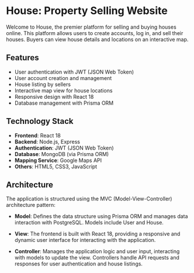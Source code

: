 # House: Property Selling Website

Welcome to House, the premier platform for selling and buying houses online. This platform allows users to create accounts, log in, and sell their houses. Buyers can view house details and locations on an interactive map.

## Features

- User authentication with JWT (JSON Web Token)
- User account creation and management
- House listing by sellers
- Interactive map view for house locations
- Responsive design with React 18
- Database management with Prisma ORM

## Technology Stack

- **Frontend**: React 18
- **Backend**: Node.js, Express
- **Authentication**: JWT (JSON Web Token)
- **Database**: MongoDB (via Prisma ORM)
- **Mapping Service**: Google Maps API 
- **Others**: HTML5, CSS3, JavaScript

 ## Architecture

The application is structured using the MVC (Model-View-Controller) architecture pattern:

- **Model**: Defines the data structure using Prisma ORM and manages data interaction with PostgreSQL. Models include User and House.

- **View**: The frontend is built with React 18, providing a responsive and dynamic user interface for interacting with the application.

- **Controller**: Manages the application logic and user input, interacting with models to update the view. Controllers handle API requests and responses for user authentication and house listings.

